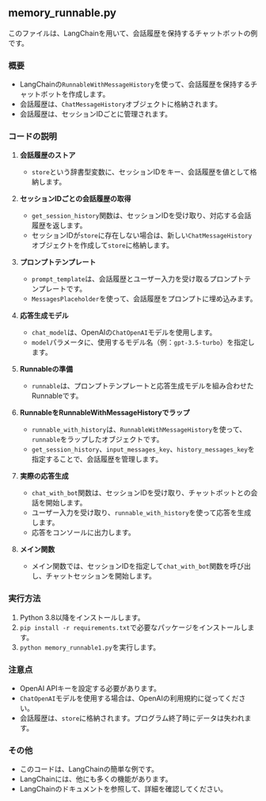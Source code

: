 ## memory_runnable.py

このファイルは、LangChainを用いて、会話履歴を保持するチャットボットの例です。

### 概要

- LangChainの`RunnableWithMessageHistory`を使って、会話履歴を保持するチャットボットを作成します。
- 会話履歴は、`ChatMessageHistory`オブジェクトに格納されます。
- 会話履歴は、セッションIDごとに管理されます。

### コードの説明

1. **会話履歴のストア**
   - `store`という辞書型変数に、セッションIDをキー、会話履歴を値として格納します。

2. **セッションIDごとの会話履歴の取得**
   - `get_session_history`関数は、セッションIDを受け取り、対応する会話履歴を返します。
   - セッションIDが`store`に存在しない場合は、新しい`ChatMessageHistory`オブジェクトを作成して`store`に格納します。

3. **プロンプトテンプレート**
   - `prompt_template`は、会話履歴とユーザー入力を受け取るプロンプトテンプレートです。
   - `MessagesPlaceholder`を使って、会話履歴をプロンプトに埋め込みます。

4. **応答生成モデル**
   - `chat_model`は、OpenAIの`ChatOpenAI`モデルを使用します。
   - `model`パラメータに、使用するモデル名（例：`gpt-3.5-turbo`）を指定します。

5. **Runnableの準備**
   - `runnable`は、プロンプトテンプレートと応答生成モデルを組み合わせたRunnableです。

6. **RunnableをRunnableWithMessageHistoryでラップ**
   - `runnable_with_history`は、`RunnableWithMessageHistory`を使って、`runnable`をラップしたオブジェクトです。
   - `get_session_history`、`input_messages_key`、`history_messages_key`を指定することで、会話履歴を管理します。

7. **実際の応答生成**
   - `chat_with_bot`関数は、セッションIDを受け取り、チャットボットとの会話を開始します。
   - ユーザー入力を受け取り、`runnable_with_history`を使って応答を生成します。
   - 応答をコンソールに出力します。

8. **メイン関数**
   - メイン関数では、セッションIDを指定して`chat_with_bot`関数を呼び出し、チャットセッションを開始します。

### 実行方法

1. Python 3.8以降をインストールします。
2. `pip install -r requirements.txt`で必要なパッケージをインストールします。
3. `python memory_runnable1.py`を実行します。

### 注意点

- OpenAI APIキーを設定する必要があります。
- `ChatOpenAI`モデルを使用する場合は、OpenAIの利用規約に従ってください。
- 会話履歴は、`store`に格納されます。プログラム終了時にデータは失われます。

### その他

- このコードは、LangChainの簡単な例です。
- LangChainには、他にも多くの機能があります。
- LangChainのドキュメントを参照して、詳細を確認してください。
